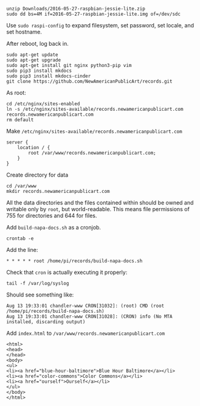     unzip Downloads/2016-05-27-raspbian-jessie-lite.zip
    sudo dd bs=4M if=2016-05-27-raspbian-jessie-lite.img of=/dev/sdc

Use `sudo raspi-config` to expand filesystem, set password, set locale, and set hostname.

After reboot, log back in.

    sudo apt-get update
    sudo apt-get upgrade
    sudo apt-get install git nginx python3-pip vim
    sudo pip3 install mkdocs
    sudo pip3 install mkdocs-cinder
    git clone https://github.com/NewAmericanPublicArt/records.git

As root:

    cd /etc/nginx/sites-enabled
    ln -s /etc/nginx/sites-available/records.newamericanpublicart.com records.newamericanpublicart.com
    rm default

Make `/etc/nginx/sites-available/records.newamericanpublicart.com`

    server {
        location / {
            root /var/www/records.newamericanpublicart.com;
        }
    }

Create directory for data

    cd /var/www    
    mkdir records.newamericanpublicart.com

All the data directories and the files contained within should be owned and writable only by `root`, but world-readable. This means file permissions of 755 for directories and 644 for files.

Add `build-napa-docs.sh` as a cronjob.

    crontab -e

Add the line:

    * * * * * root /home/pi/records/build-napa-docs.sh

Check that `cron` is actually executing it properly:

    tail -f /var/log/syslog

Should see something like:

    Aug 13 19:33:01 chandler-www CRON[31032]: (root) CMD (root /home/pi/records/build-napa-docs.sh)
    Aug 13 19:33:01 chandler-www CRON[31028]: (CRON) info (No MTA installed, discarding output)

Add `index.html` to `/var/www/records.newamericanpublicart.com`

    <html>
    <head>
    </head>
    <body>
    <ul>
    <li><a href="blue-hour-baltimore">Blue Hour Baltimore</a></li>
    <li><a href="color-commons">Color Commons</a></li>
    <li><a href="ourself">Ourself</a></li>
    </ul>
    </body>
    </html>
